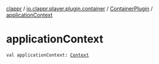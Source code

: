 [clappr](../../index.md) / [io.clappr.player.plugin.container](../index.md) / [ContainerPlugin](index.md) / [applicationContext](./application-context.md)

# applicationContext

`val applicationContext: `[`Context`](https://developer.android.com/reference/android/content/Context.html)